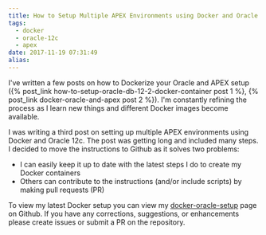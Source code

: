 ```yaml
---
title: How to Setup Multiple APEX Environments using Docker and Oracle 12c
tags:
  - docker
  - oracle-12c
  - apex
date: 2017-11-19 07:31:49
alias:
---
```



I've written a few posts on how to Dockerize your Oracle and APEX setup ({% post_link how-to-setup-oracle-db-12-2-docker-container post 1 %}, {% post_link docker-oracle-and-apex post 2 %}). I'm constantly refining the process as I learn new things and different Docker images become available.

I was writing a third post on setting up multiple APEX environments using Docker and Oracle 12c. The post was getting long and included many steps. I decided to move the instructions to Github as it solves two problems:

- I can easily keep it up to date with the latest steps I do to create my Docker containers
- Others can contribute to the instructions (and/or include scripts) by making pull requests (PR)

To view my latest Docker setup you can view my [docker-oracle-setup](https://github.com/martindsouza/docker-oracle-setup) page on Github. If you have any corrections, suggestions, or enhancements please create issues or submit a PR on the repository.
